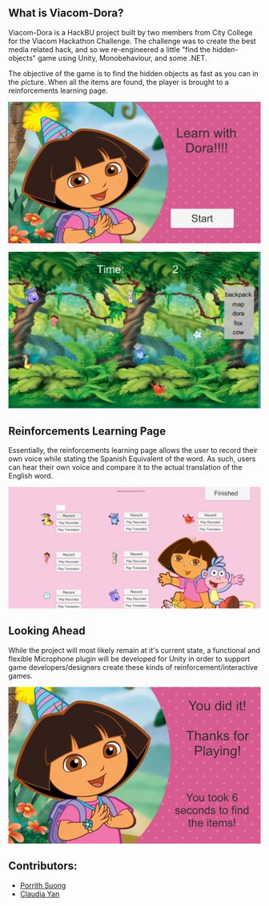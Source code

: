 ## What is Viacom-Dora?

Viacom-Dora is a HackBU project built by two members from City College for the Viacom Hackathon Challenge. The challenge was to create the best media related hack, and so we re-engineered a little "find the hidden-objects" game using Unity, Monobehaviour, and some .NET.

The objective of the game is to find the hidden objects as fast as you can in the picture. When all the items are found, the player is brought to a reinforcements learning page.

![Start Screen](https://raw.githubusercontent.com/psuong/viacom-dora/master/Screenshots/start_screen.PNG "Start Screen")


![Start Screen](https://raw.githubusercontent.com/psuong/viacom-dora/master/Screenshots/finding_page.PNG)


## Reinforcements Learning Page

Essentially, the reinforcements learning page allows the user to record their own voice while stating the Spanish Equivalent of the word. As such, users can hear their own voice and compare it to the actual translation of the English word. 

![Start Screen](https://raw.githubusercontent.com/psuong/viacom-dora/master/Screenshots/reinforced_learning_page.PNG)


## Looking Ahead

While the project will most likely remain at it's current state, a functional and flexible Microphone plugin will be developed for Unity in order to support game developers/designers create these kinds of reinforcement/interactive games.

![Start Screen](https://raw.githubusercontent.com/psuong/viacom-dora/master/Screenshots/finished%20page.PNG)


## Contributors:
- [Porrith Suong](https://github.com/psuong)
- [Claudia Yan](https://github.com/s1cyan)

